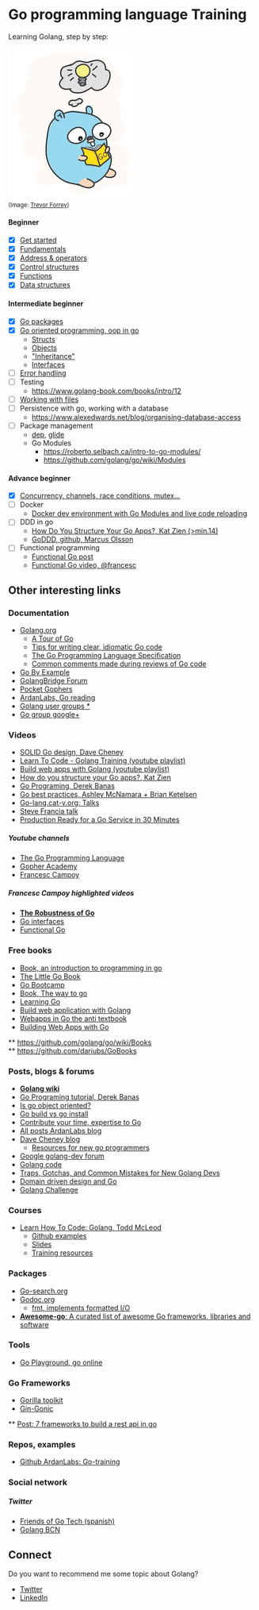 # Go programming language Training

Learning Golang, step by step: 

![img](resources/gopher_studing_go.jpeg)  
<sub>(Image: [Trevor Forrey](https://medium.com/@trevor4e/learning-gos-concurrency-through-illustrations-8c4aff603b3))</sub>

#### Beginner
- [x] [Get started](doc/01-get-started.md)
- [x] [Fundamentals](doc/02-fundamentals.md)
- [x] [Address & operators](doc/03-address-operators.md)
- [x] [Control structures](doc/04-control-structures.md)
- [x] [Functions](doc/05-functions.md)
- [x] [Data structures](doc/06-data-structures.md)

#### Intermediate beginner
- [x] [Go packages](doc/07-packages.md)
- [x] [Go oriented programming, oop in go](doc/08-oop.md)
    - [Structs](doc/08-oop.md#structs)
    - [Objects](doc/08-oop.md#objects)
    - ["Inheritance"](doc/08-oop.md#inheritance-in-go)
    - [Interfaces](doc/08-oop.md#interfaces)
- [ ] [Error handling](doc/10-error-handling.md)  
- [ ] Testing  
    - https://www.golang-book.com/books/intro/12
- [ ] [Working with files](doc/x-working-with-files.md)
- [ ] Persistence with go, working with a database
    - https://www.alexedwards.net/blog/organising-database-access
- [ ] Package management
    - [dep], [glide]
    - Go Modules
        - https://roberto.selbach.ca/intro-to-go-modules/
        - https://github.com/golang/go/wiki/Modules 

[dep]: (https://golang.github.io/dep/)
[glide]: (https://glide.sh/)

#### Advance beginner
- [x] [Concurrency, channels, race conditions, mutex...](doc/09-concurrency.md#concurrency)
- [ ] Docker
    - [Docker dev environment with Go Modules and live code reloading](https://threedots.tech/post/go-docker-dev-environment-with-go-modules-and-live-code-reloading/)
- [ ] DDD in go
    - [How Do You Structure Your Go Apps?, Kat Zien (>min.14)](https://www.youtube.com/watch?v=B5oQnECDJ8g&t=840)
    - [GoDDD, github, Marcus Olsson](https://github.com/marcusolsson/goddd)
- [ ] Functional programming
    - [Functional Go post](https://medium.com/@geisonfgfg/functional-go-bc116f4c96a4)
    - [Functional Go video, @francesc](https://www.youtube.com/watch?v=ouyHp2nJl0I)    


## Other interesting links

### Documentation

- [Golang.org](https://golang.org/doc/)
    - [A Tour of Go](https://tour.golang.org/welcome/1)
    - [Tips for writing clear, idiomatic Go code](https://golang.org/doc/effective_go.html)
    - [The Go Programming Language Specification](https://golang.org/ref/spec)
    - [Common comments made during reviews of Go code](https://github.com/golang/go/wiki/CodeReviewComments)
- [Go By Example](https://gobyexample.com/)
- [GolangBridge Forum](https://forum.golangbridge.org/)
- [Pocket Gophers](https://pocketgophers.com/)
- [ArdanLabs, Go reading](https://github.com/ardanlabs/gotraining/tree/master/reading)
- [Golang user groups *](https://github.com/golang/go/wiki/GoUserGroups)
- [Go group google+](https://plus.google.com/u/0/communities/114112804251407510571)

### Videos
- [SOLID Go design, Dave Cheney](https://www.youtube.com/watch?v=zzAdEt3xZ1M)
- [Learn To Code - Golang Training (youtube playlist)](https://www.youtube.com/playlist?list=PLSak_q1UXfPrI6D67NF8ajfeJ6f7MH83S)
- [Build web apps with Golang (youtube playlist)](https://www.youtube.com/playlist?list=PLSak_q1UXfPp2VwUQ4ZdUVJdMO6pfi5v_)
- [How do you structure your Go apps?, Kat Zien](https://www.youtube.com/watch?v=B5oQnECDJ8g)
- [Go Programing, Derek Banas](https://www.youtube.com/watch?v=CF9S4QZuV30)
- [Go best practices, Ashley McNamara + Brian Ketelsen](https://www.youtube.com/watch?v=MzTcsI6tn-0)
- [Go-lang.cat-v.org: Talks](http://go-lang.cat-v.org/talks/)
- [Steve Francia talk](https://www.youtube.com/watch?v=sX8r6zATHGU)
- [Production Ready for a Go Service in 30 Minutes](https://www.youtube.com/watch?v=wxkEQxvxs3w)

##### Youtube channels
- [The Go Programming Language](https://www.youtube.com/channel/UCO3LEtymiLrgvpb59cNsb8A)
- [Gopher Academy](https://www.youtube.com/channel/UCx9QVEApa5BKLw9r8cnOFEA)
- [Francesc Campoy](https://www.youtube.com/channel/UC_BzFbxG2za3bp5NRRRXJSw)

##### Francesc Campoy highlighted videos
- [**The Robustness of Go**](https://www.youtube.com/watch?v=40d26ZGfhR8)
- [Go interfaces](https://www.youtube.com/watch?v=F4wUrj6pmSI)
- [Functional Go](https://www.youtube.com/watch?v=ouyHp2nJl0I)

### Free books
- [Book, an introduction to programming in go](https://www.golang-book.com/books/intro)
- [The Little Go Book](https://www.openmymind.net/The-Little-Go-Book/)
- [Go Bootcamp](http://www.golangbootcamp.com/)
- [Book, The way to go](https://ia800702.us.archive.org/8/items/TheWayToGo/The_Way_To_Go.pdf)
- [Learning Go](https://miek.nl/go/)
- [Build web application with Golang](https://legacy.gitbook.com/book/astaxie/build-web-application-with-golang/details)
- [Webapps in Go the anti textbook](https://leanpub.com/antitextbookGo/)
- [Building Web Apps with Go](https://legacy.gitbook.com/book/codegangsta/building-web-apps-with-go/details)

** https://github.com/golang/go/wiki/Books  
** https://github.com/dariubs/GoBooks  

### Posts, blogs & forums 
- [**Golang wiki**](https://github.com/golang/go/wiki)
- [Go Programing tutorial, Derek Banas](http://www.newthinktank.com/2015/02/go-programming-tutorial/)
- [Is go object oriented?](https://flaviocopes.com/golang-is-go-object-oriented/)
- [Go build vs go install](https://pocketgophers.com/go-install-vs-go-build/)
- [Contribute your time, expertise to Go](https://medium.com/@IndianGuru/contribute-your-time-expertise-to-go-3b61760fabbc)
- [All posts ArdanLabs blog](https://www.ardanlabs.com/all-posts/)
- [Dave Cheney blog](https://dave.cheney.net/)
    - [Resources for new go programmers](https://dave.cheney.net/resources-for-new-go-programmers)
- [Google golang-dev forum](https://groups.google.com/forum/m/#!forum/golang-dev)
- [Golang code](https://golangcode.com/)
- [Traps, Gotchas, and Common Mistakes for New Golang Devs](http://devs.cloudimmunity.com/gotchas-and-common-mistakes-in-go-golang/)
- [Domain driven design and Go](https://www.reddit.com/r/golang/comments/6ugzo2/domain_driven_design_and_go/)
- [Golang Challenge](http://golang-challenge.org/)

### Courses
- [Learn How To Code: Golang, Todd McLeod](https://www.udemy.com/learn-how-to-code/learn/v4/overview)
    - [Github examples](https://github.com/GoesToEleven/GolangTraining/)
    - [Slides](https://drive.google.com/drive/u/0/folders/0B22KXlqHz6ZNfjNXTzk1U3JHUkJ6VjJ3dnJKNzVtNjRUM3Q2WFNqWGI2Q3RadERqUlVrOEU)
    - [Training resources](https://docs.google.com/document/d/18-0u5CvNIr83oOfMXPoM4klVFASXGl3Vvua1wBGMIoQ/edit)

### Packages
- [Go-search.org](https://go-search.org/)
- [Godoc.org](https://godoc.org/)
    - [fmt, implements formatted I/O](https://godoc.org/fmt)
- [**Awesome-go**: A curated list of awesome Go frameworks, libraries and software](https://github.com/avelino/awesome-go)

### Tools
- [Go Playground, go online](https://play.golang.org/)

### Go Frameworks
- [Gorilla toolkit](http://www.gorillatoolkit.org/)
- [Gin-Gonic](https://gin-gonic.github.io/gin/)

** [Post: 7 frameworks to build a rest api in go](https://nordicapis.com/7-frameworks-to-build-a-rest-api-in-go/)

### Repos, examples
- [Github ArdanLabs: Go-training](https://github.com/ardanlabs/gotraining/tree/master/topics)


### Social network

##### Twitter
- [Friends of Go Tech (spanish)](https://twitter.com/FriendsofGOTech)
- [Golang BCN](https://twitter.com/GolangBCN)

## Connect
Do you want to recommend me some topic about Golang?
- [Twitter](https://www.twitter.com/santiagolaparra)
- [LinkedIn](https://www.linkedin.com/in/santiago-laparra-muñoz-11152128) 
